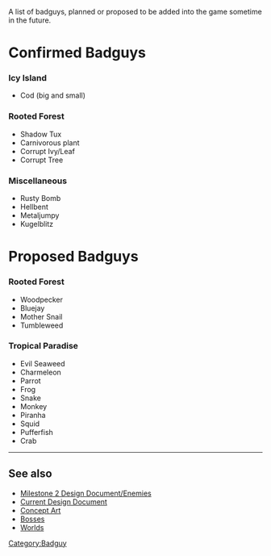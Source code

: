 A list of badguys, planned or proposed to be added into the game sometime in the future.


Confirmed Badguys
=================

### Icy Island

- Cod (big and small)

### Rooted Forest

- Shadow Tux
- Carnivorous plant
- Corrupt Ivy/Leaf
- Corrupt Tree

### Miscellaneous
   
- Rusty Bomb
- Hellbent
- Metaljumpy
- Kugelblitz


Proposed Badguys
================

### Rooted Forest

- Woodpecker
- Bluejay
- Mother Snail
- Tumbleweed

### Tropical Paradise

- Evil Seaweed
- Charmeleon
- Parrot
- Frog
- Snake
- Monkey
- Piranha
- Squid
- Pufferfish
- Crab

---

See also
--------

-   [Milestone 2 Design Document/Enemies](http://supertux.lethargik.org/wiki/Milestone_2_Design_Document/Enemies)
-   [Current Design Document](https://github.com/SuperTux/supertux/wiki/Current-Design-Document)
-   [Concept Art](https://github.com/SuperTux/supertux/wiki/Concept-Art)
-   [Bosses](https://github.com/SuperTux/supertux/wiki/Bosses)
-   [Worlds](https://github.com/SuperTux/supertux/wiki/Worlds)

<Category:Badguy>
